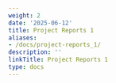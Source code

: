 ```yaml
---
weight: 2
date: '2025-06-12'
title: Project Reports 1
aliases:
- /docs/project-reports_1/
description: ''
linkTitle: Project Reports 1
type: docs
---
```



